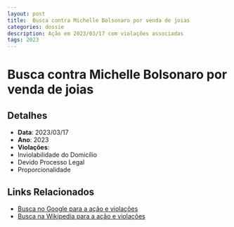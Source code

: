 ```yaml
---
layout: post
title:  Busca contra Michelle Bolsonaro por venda de joias
categories: dossie
description: Ação em 2023/03/17 com violações associadas
tags: 2023
---
```


# Busca contra Michelle Bolsonaro por venda de joias

## Detalhes
- **Data**: 2023/03/17
- **Ano**: 2023
- **Violações**:
- Inviolabilidade do Domicílio
- Devido Processo Legal
- Proporcionalidade

## Links Relacionados
- [Busca no Google para a ação e violações](https://www.google.com/search?q=%22Alexandre%20de%20Moraes%22%20Busca%20contra%20Michelle%20Bolsonaro%20por%20venda%20de%20joias%20Inviolabilidade%20do%20Domic%C3%ADlio%20Devido%20Processo%20Legal%20Proporcionalidade%202023)
- [Busca na Wikipedia para a ação e violações](https://en.wikipedia.org/w/index.php?search=%22Alexandre%20de%20Moraes%22%20Busca%20contra%20Michelle%20Bolsonaro%20por%20venda%20de%20joias%20Inviolabilidade%20do%20Domic%C3%ADlio%20Devido%20Processo%20Legal%20Proporcionalidade%202023)
